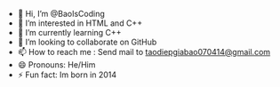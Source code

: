 - 👋 Hi, I’m @BaoIsCoding
- 👀 I’m interested in HTML and C++
- 🌱 I’m currently learning C++
- 💞️ I’m looking to collaborate on GitHub
- 📫 How to reach me : Send mail to taodiepgiabao070414@gmail.com
- 😄 Pronouns: He/Him
- ⚡ Fun fact: Im born in 2014

<!---
BaoIsCoding/BaoIsCoding is a ✨ special ✨ repository because its `README.md` (this file) appears on your GitHub profile.
You can click the Preview link to take a look at your changes.
--->
